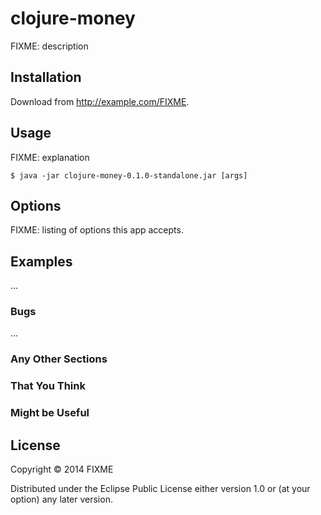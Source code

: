 # clojure-money

FIXME: description

## Installation

Download from http://example.com/FIXME.

## Usage

FIXME: explanation

    $ java -jar clojure-money-0.1.0-standalone.jar [args]

## Options

FIXME: listing of options this app accepts.

## Examples

...

### Bugs

...

### Any Other Sections
### That You Think
### Might be Useful

## License

Copyright © 2014 FIXME

Distributed under the Eclipse Public License either version 1.0 or (at
your option) any later version.
